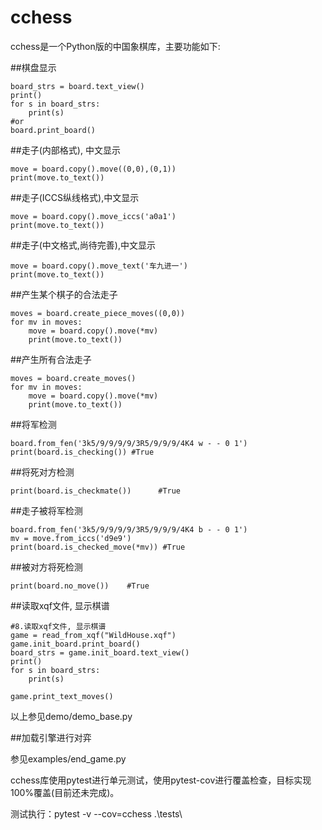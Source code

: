 # cchess

cchess是一个Python版的中国象棋库，主要功能如下:

##棋盘显示
```
board_strs = board.text_view()
print()
for s in board_strs:
    print(s)
#or    
board.print_board()
```

##走子(内部格式), 中文显示
```
move = board.copy().move((0,0),(0,1))
print(move.to_text())
```

##走子(ICCS纵线格式),中文显示
```
move = board.copy().move_iccs('a0a1')
print(move.to_text())
```

##走子(中文格式,尚待完善),中文显示
```
move = board.copy().move_text('车九进一')
print(move.to_text())
```

##产生某个棋子的合法走子
```
moves = board.create_piece_moves((0,0))
for mv in moves:
    move = board.copy().move(*mv)
    print(move.to_text())
```

##产生所有合法走子
```
moves = board.create_moves()
for mv in moves:
    move = board.copy().move(*mv)
    print(move.to_text())
```

##将军检测
```
board.from_fen('3k5/9/9/9/9/3R5/9/9/9/4K4 w - - 0 1') 
print(board.is_checking()) #True
```

##将死对方检测
```
print(board.is_checkmate())      #True 
```

##走子被将军检测
```
board.from_fen('3k5/9/9/9/9/3R5/9/9/9/4K4 b - - 0 1')
mv = move.from_iccs('d9e9') 
print(board.is_checked_move(*mv)) #True
```

##被对方将死检测
```
print(board.no_move())    #True
```

##读取xqf文件, 显示棋谱
```
#8.读取xqf文件, 显示棋谱
game = read_from_xqf("WildHouse.xqf")
game.init_board.print_board()
board_strs = game.init_board.text_view()
print()
for s in board_strs:
    print(s)
    
game.print_text_moves()
```

以上参见demo/demo_base.py

##加载引擎进行对弈

参见examples/end_game.py
  
cchess库使用pytest进行单元测试，使用pytest-cov进行覆盖检查，目标实现100%覆盖(目前还未完成)。

测试执行：pytest -v --cov=cchess .\tests\

